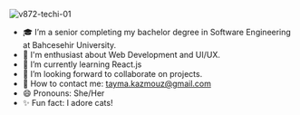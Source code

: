 ![v872-techi-01](https://user-images.githubusercontent.com/80001459/135302102-7f165e34-bdaf-4bd8-8d71-e5af7111f359.jpg)


- 🎓 I’m a senior completing my bachelor degree in Software Engineering at Bahcesehir University.
- 🤩 I'm enthusiast about Web Development and UI/UX.
- 🌱 I’m currently learning React.js
- 👯 I’m looking forward to collaborate on projects.
- 📧 How to contact me: tayma.kazmouz@gmail.com
- 😄 Pronouns: She/Her
- ✨ Fun fact: I adore cats!

